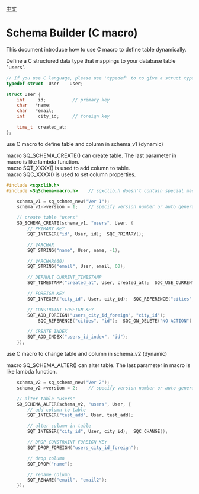 [中文](schema-builder-macro.cn.md)

# Schema Builder (C macro)

This document introduce how to use C macro to define table dynamically.  

Define a C structured data type that mappings to your database table "users".

```c++
// If you use C language, please use 'typedef' to to give a struct type a new name.
typedef struct  User    User;

struct User {
	int     id;          // primary key
	char   *name;
	char   *email;
	int     city_id;     // foreign key

	time_t  created_at;
};
```

use C macro to define table and column in schema_v1 (dynamic)  
  
macro SQ_SCHEMA_CREATE() can create table. The last parameter in macro is like lambda function.  
macro SQT_XXXX() is used to add column to table.  
macro SQC_XXXX() is used to set column properties.

```c
#include <sqxclib.h>
#include <SqSchema-macro.h>    // sqxclib.h doesn't contain special macros

	schema_v1 = sq_schmea_new("Ver 1");
	schema_v1->version = 1;    // specify version number or auto generate it

	// create table "users"
	SQ_SCHEMA_CREATE(schema_v1, "users", User, {
		// PRIMARY KEY
		SQT_INTEGER("id", User, id);  SQC_PRIMARY();

		// VARCHAR
		SQT_STRING("name", User, name, -1);

		// VARCHAR(60)
		SQT_STRING("email", User, email, 60);

		// DEFAULT CURRENT_TIMESTAMP
		SQT_TIMESTAMP("created_at", User, created_at);  SQC_USE_CURRENT();

		// FOREIGN KEY
		SQT_INTEGER("city_id", User, city_id);  SQC_REFERENCE("cities", "id");

		// CONSTRAINT FOREIGN KEY
		SQT_ADD_FOREIGN("users_city_id_foreign", "city_id");
			SQC_REFERENCE("cities", "id");  SQC_ON_DELETE("NO ACTION");  SQC_ON_UPDATE("NO ACTION"):

		// CREATE INDEX
		SQT_ADD_INDEX("users_id_index", "id");
	});
```

use C macro to change table and column in schema_v2 (dynamic)  
  
macro SQ_SCHEMA_ALTER() can alter table. The last parameter in macro is like lambda function.

```c
	schema_v2 = sq_schema_new("Ver 2");
	schema_v2->version = 2;    // specify version number or auto generate it

	// alter table "users"
	SQ_SCHEMA_ALTER(schema_v2, "users", User, {
		// add column to table
		SQT_INTEGER("test_add", User, test_add);

		// alter column in table
		SQT_INTEGER("city_id", User, city_id);  SQC_CHANGE();

		// DROP CONSTRAINT FOREIGN KEY
		SQT_DROP_FOREIGN("users_city_id_foreign");

		// drop column
		SQT_DROP("name");

		// rename column
		SQT_RENAME("email", "email2");
	});
```
